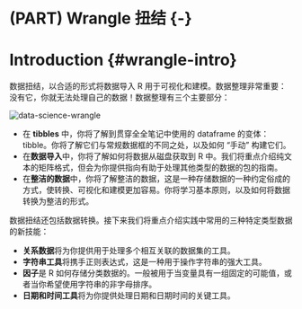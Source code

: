 # (PART) Wrangle 扭结 {-}

# Introduction {#wrangle-intro}

数据扭结，以合适的形式将数据导入 R 用于可视化和建模。数据整理非常重要：没有它，你就无法处理自己的数据！数据整理有三个主要部分：

![data-science-wrangle](https://d33wubrfki0l68.cloudfront.net/e3f9e555d0035731c04642ceb58a03fb84b98a7d/4f070/diagrams/data-science-wrangle.png)

- 在 **tibbles** 中，你将了解到贯穿全全笔记中使用的 dataframe 的变体：tibble。你将了解它们与常规数据框的不同之处，以及如何 “手动” 构建它们。
- 在**数据导入**中，你将了解如何将数据从磁盘获取到 R 中。我们将重点介绍纯文本的矩阵格式，但会为你提供指向有助于处理其他类型的数据的包的指南。
- 在**整洁的数据**中，你将了解整洁的数据，这是一种存储数据的一种约定俗成的方式，使转换、可视化和建模更加容易。你将学习基本原则，以及如何将数据转换为整洁的形式。

数据扭结还包括数据转换。接下来我们将重点介绍实践中常用的三种特定类型数据的新技能：

- **关系数据**将为你提供用于处理多个相互关联的数据集的工具。
- **字符串工具**将携手正则表达式，这是一种用于操作字符串的强大工具。
- **因子**是 R 如何存储分类数据的。一般被用于当变量具有一组固定的可能值，或者当你希望使用字符串的非字母排序。
- **日期和时间工具**将为你提供处理日期和日期时间的关键工具。
